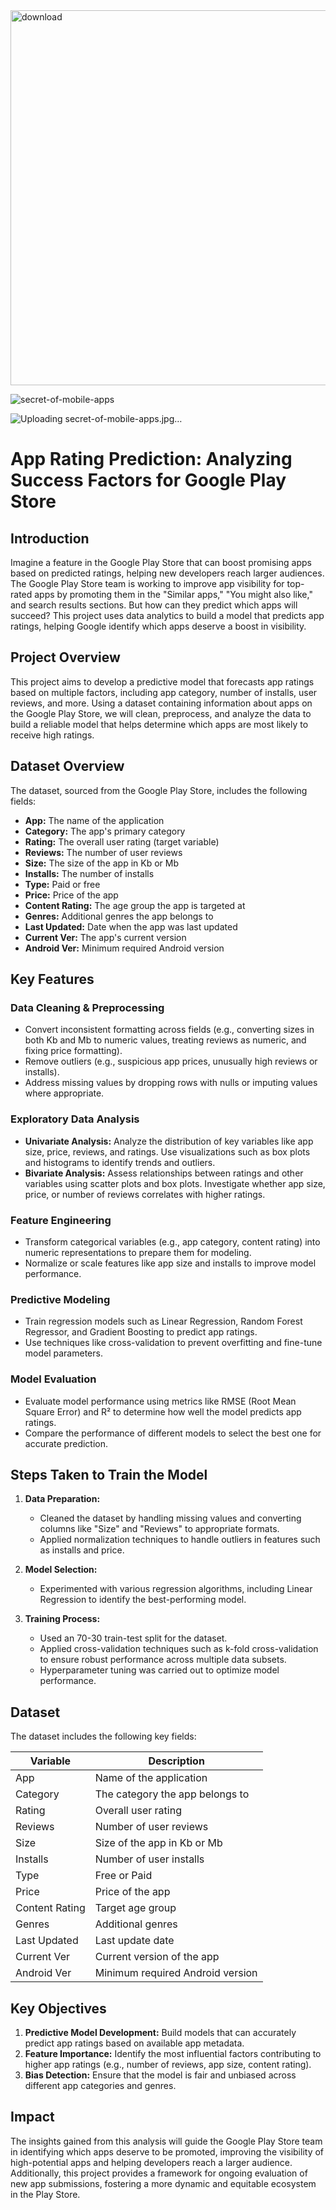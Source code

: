 
<img src="https://github.com/user-attachments/assets/79462584-3a4a-4dc6-8b28-5256d755582c" alt="download" width="600"/>

![secret-of-mobile-apps](https://github.com/user-attachments/assets/f07cc4ec-af35-4ded-ada3-75101e419131)

![Uploading secret-of-mobile-apps.jpg…]()

# App Rating Prediction: Analyzing Success Factors for Google Play Store

## Introduction
Imagine a feature in the Google Play Store that can boost promising apps based on predicted ratings, helping new developers reach larger audiences. The Google Play Store team is working to improve app visibility for top-rated apps by promoting them in the "Similar apps," "You might also like," and search results sections. But how can they predict which apps will succeed? This project uses data analytics to build a model that predicts app ratings, helping Google identify which apps deserve a boost in visibility.

## Project Overview
This project aims to develop a predictive model that forecasts app ratings based on multiple factors, including app category, number of installs, user reviews, and more. Using a dataset containing information about apps on the Google Play Store, we will clean, preprocess, and analyze the data to build a reliable model that helps determine which apps are most likely to receive high ratings.

## Dataset Overview
The dataset, sourced from the Google Play Store, includes the following fields:
- **App:** The name of the application
- **Category:** The app's primary category
- **Rating:** The overall user rating (target variable)
- **Reviews:** The number of user reviews
- **Size:** The size of the app in Kb or Mb
- **Installs:** The number of installs
- **Type:** Paid or free
- **Price:** Price of the app
- **Content Rating:** The age group the app is targeted at
- **Genres:** Additional genres the app belongs to
- **Last Updated:** Date when the app was last updated
- **Current Ver:** The app's current version
- **Android Ver:** Minimum required Android version

## Key Features
### Data Cleaning & Preprocessing
- Convert inconsistent formatting across fields (e.g., converting sizes in both Kb and Mb to numeric values, treating reviews as numeric, and fixing price formatting).
- Remove outliers (e.g., suspicious app prices, unusually high reviews or installs).
- Address missing values by dropping rows with nulls or imputing values where appropriate.

### Exploratory Data Analysis
- **Univariate Analysis:** Analyze the distribution of key variables like app size, price, reviews, and ratings. Use visualizations such as box plots and histograms to identify trends and outliers.
- **Bivariate Analysis:** Assess relationships between ratings and other variables using scatter plots and box plots. Investigate whether app size, price, or number of reviews correlates with higher ratings.

### Feature Engineering
- Transform categorical variables (e.g., app category, content rating) into numeric representations to prepare them for modeling.
- Normalize or scale features like app size and installs to improve model performance.

### Predictive Modeling
- Train regression models such as Linear Regression, Random Forest Regressor, and Gradient Boosting to predict app ratings.
- Use techniques like cross-validation to prevent overfitting and fine-tune model parameters.

### Model Evaluation
- Evaluate model performance using metrics like RMSE (Root Mean Square Error) and R² to determine how well the model predicts app ratings.
- Compare the performance of different models to select the best one for accurate prediction.

## Steps Taken to Train the Model
1. **Data Preparation:**
   - Cleaned the dataset by handling missing values and converting columns like "Size" and "Reviews" to appropriate formats.
   - Applied normalization techniques to handle outliers in features such as installs and price.

2. **Model Selection:**
   - Experimented with various regression algorithms, including Linear Regression to identify the best-performing model.
  

3. **Training Process:**
   - Used an 70-30 train-test split for the dataset.
   - Applied cross-validation techniques such as k-fold cross-validation to ensure robust performance across multiple data subsets.
   - Hyperparameter tuning was carried out to optimize model performance.

## Dataset
The dataset includes the following key fields:

| Variable            | Description                                  |
|---------------------|----------------------------------------------|
| App                 | Name of the application                     |
| Category            | The category the app belongs to              |
| Rating              | Overall user rating                         |
| Reviews             | Number of user reviews                      |
| Size                | Size of the app in Kb or Mb                 |
| Installs            | Number of user installs                     |
| Type                | Free or Paid                                |
| Price               | Price of the app                            |
| Content Rating      | Target age group                            |
| Genres              | Additional genres                           |
| Last Updated        | Last update date                            |
| Current Ver         | Current version of the app                  |
| Android Ver         | Minimum required Android version            |

## Key Objectives
1. **Predictive Model Development:** Build models that can accurately predict app ratings based on available app metadata.
2. **Feature Importance:** Identify the most influential factors contributing to higher app ratings (e.g., number of reviews, app size, content rating).
3. **Bias Detection:** Ensure that the model is fair and unbiased across different app categories and genres.

## Impact
The insights gained from this analysis will guide the Google Play Store team in identifying which apps deserve to be promoted, improving the visibility of high-potential apps and helping developers reach a larger audience. Additionally, this project provides a framework for ongoing evaluation of new app submissions, fostering a more dynamic and equitable ecosystem in the Play Store.
